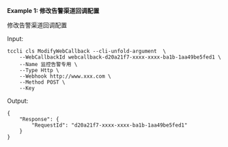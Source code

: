 **Example 1: 修改告警渠道回调配置**

修改告警渠道回调配置

Input: 

```
tccli cls ModifyWebCallback --cli-unfold-argument  \
    --WebCallbackId webcallback-d20a21f7-xxxx-xxxx-ba1b-1aa49be5fed1 \
    --Name 监控告警专用 \
    --Type Http \
    --Webhook http://www.xxx.com \
    --Method POST \
    --Key 
```

Output: 
```
{
    "Response": {
        "RequestId": "d20a21f7-xxxx-xxxx-ba1b-1aa49be5fed1"
    }
}
```

